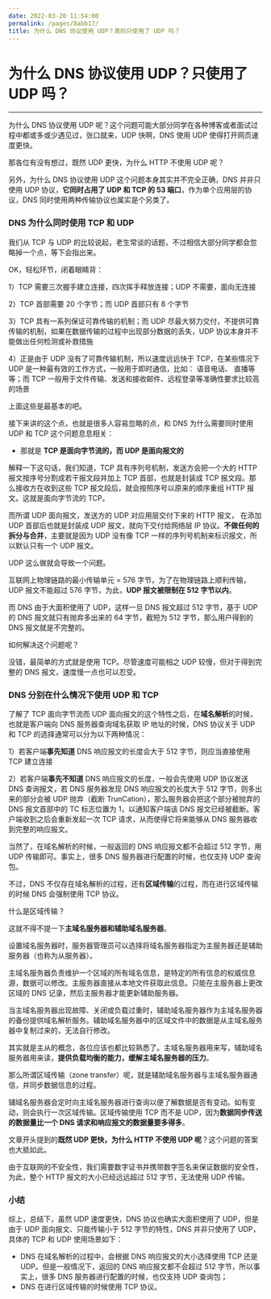 ```yaml
---
date: 2022-03-20 11:54:00
permalink: /pages/8abb17/
title: 为什么 DNS 协议使用 UDP？真的只使用了 UDP 吗？
---
```

# 为什么 DNS 协议使用 UDP？只使用了 UDP 吗？

---

为什么 DNS 协议使用 UDP 呢？这个问题可能大部分同学在各种博客或者面试过程中都或多或少遇见过，张口就来，UDP 快啊，DNS 使用 UDP 使得打开网页速度更快。

那各位有没有想过，既然 UDP 更快，为什么 HTTP 不使用 UDP 呢？

另外，为什么 DNS 协议使用 UDP 这个问题本身其实并不完全正确，DNS 并非只使用 UDP 协议，**它同时占用了 UDP 和 TCP 的 53 端口**，作为单个应用层的协议，DNS 同时使用两种传输协议也属实是个另类了。

### DNS 为什么同时使用 TCP 和 UDP

我们从 TCP 与 UDP 的比较说起，老生常谈的话题，不过相信大部分同学都会忽略掉一个点，等下会指出来。

OK，轻松环节，闭着眼睛背：

1）TCP 需要三次握手建立连接，四次挥手释放连接；UDP 不需要，面向无连接

2）TCP 首部需要 20 个字节；而 UDP 首部只有 8 个字节

3）TCP 具有一系列保证可靠传输的机制；而 UDP 尽最大努力交付，不提供可靠传输的机制，如果在数据传输的过程中出现部分数据的丢失，UDP 协议本身并不能做出任何检测或补救措施

4）正是由于 UDP 没有了可靠传输机制，所以速度远远快于 TCP，在某些情况下 UDP 是一种最有效的工作方式，一般用于即时通信，比如： 语音电话、 直播等等；而 TCP 一般用于文件传输、发送和接收邮件、远程登录等准确性要求比较高的场景

上面这些是最基本的吧。

接下来讲的这个点，也就是很多人容易忽略的点，和 DNS 为什么需要同时使用 UDP 和 TCP 这个问题息息相关：

- 那就是 **TCP 是面向字节流的，而 UDP 是面向报文的**

解释一下这句话，我们知道，TCP 具有序列号机制，发送方会把一个大的 HTTP 报文按序号分割成若干报文段并加上 TCP 首部，也就是封装成 TCP 报文段。那么接收方在收到这些 TCP 报文段后，就会按照序号以原来的顺序重组 HTTP 报文。这就是面向字节流的 TCP。

而所谓 UDP 面向报文，发送方的 UDP 对应用层交付下来的 HTTP 报文， 在添加 UDP 首部后也就是封装成 UDP 报文，就向下交付给网络层 IP 协议。**不做任何的拆分与合并**，主要就是因为 UDP 没有像 TCP 一样的序列号机制来标识报文，所以默认只有一个 UDP 报文。

UDP 这么做就会导致一个问题。

互联网上物理链路的最小传输单元 = 576 字节，为了在物理链路上顺利传输，UDP 报文不能超过 576 字节，为此，**UDP 报文被限制在 512 字节以内**。

而 DNS 由于大面积使用了 UDP，这样一旦 DNS 报文超过 512 字节，基于 UDP 的 DNS 报文就只有抛弃多出来的 64 字节，截短为 512 字节，那么用户得到的 DNS 报文就是不完整的。

 如何解决这个问题呢？

没错，最简单的方式就是使用 TCP。尽管速度可能相之 UDP 较慢，但对于得到完整的 DNS 报文，速度慢一点也可以忍受。

### DNS 分别在什么情况下使用 UDP 和 TCP

了解了 TCP 面向字节流而 UDP 面向报文的这个特性之后，在**域名解析**的时候，也就是客户端向 DNS 服务器查询域名获取 IP 地址的时候，DNS 协议关于 UDP 和 TCP 的选择通常可以分为以下两种情况：

1）若客户端**事先知道** DNS 响应报文的长度会大于 512 字节，则应当直接使用 TCP 建立连接

2）若客户端**事先不知道** DNS 响应报文的长度，一般会先使用 UDP 协议发送 DNS 查询报文，若 DNS 服务器发现 DNS 响应报文的长度大于 512 字节，则多出来的部分会被 UDP 抛弃（截断 TrunCation），那么服务器会把这个部分被抛弃的 DNS 报文首部中的 TC 标志位置为 1，以通知客户端该 DNS 报文已经被截断。客户端收到之后会重新发起一次 TCP 请求，从而使得它将来能够从 DNS 服务器收到完整的响应报文。

当然了，在域名解析的时候，一般返回的 DNS 响应报文都不会超过 512 字节，用 UDP 传输即可。事实上，很多 DNS 服务器进行配置的时候，也仅支持 UDP 查询包。

不过，DNS 不仅存在域名解析的过程，还有**区域传输**的过程，而在进行区域传输的时候 DNS 会强制使用 TCP 协议。 

什么是区域传输？

这就不得不提一下**主域名服务器和辅助域名服务器**。

设置域名服务器时，服务器管理员可以选择将域名服务器指定为主服务器还是辅助服务器（也称为从服务器）。

主域名服务器负责维护一个区域的所有域名信息，是特定的所有信息的权威信息源，数据可以修改。主服务器直接从本地文件获取此信息。只能在主服务器上更改区域的 DNS 记录，然后主服务器才能更新辅助服务器。

当主域名服务器出现故障、关闭或负载过重时，辅助域名服务器作为主域名服务器的备份提供域名解析服务。辅助域名服务器中的区域文件中的数据是从主域名服务器中复制过来的，无法自行修改。

其实就是主从的概念，各位应该也都比较熟悉了。主域名服务器用来写，辅助域名服务器用来读，**提供负载均衡的能力，缓解主域名服务器的压力**。

那么所谓区域传输（zone transfer）呢，就是辅助域名服务器与主域名服务器通信，并同步数据信息的过程。 

辅域名服务器会定时向主域名服务器进行查询以便了解数据是否有变动。如有变动，则会执行一次区域传输。区域传输使用 TCP 而不是 UDP，因为**数据同步传送的数据量比一个 DNS 请求和响应报文的数据量要多得多**。 

文章开头提到的**既然 UDP 更快，为什么 HTTP 不使用 UDP 呢**？这个问题的答案也大抵如此。

由于互联网的不安全性，我们需要数字证书并携带数字签名来保证数据的安全性，为此，整个 HTTP 报文的大小已经远远超过 512 字节，无法使用 UDP 传输。

### 小结

综上，总结下，虽然 UDP 速度更快，DNS 协议也确实大面积使用了 UDP，但是由于 UDP 面向报文、只能传输小于 512 字节的特性，DNS 并非只使用了 UDP，具体的 TCP 和 UDP 使用场景如下：

- DNS 在域名解析的过程中，会根据 DNS 响应报文的大小选择使用 TCP 还是 UDP。但是一般情况下，返回的 DNS 响应报文都不会超过 512 字节，所以事实上，很多 DNS 服务器进行配置的时候，也仅支持 UDP 查询包；
- DNS 在进行区域传输的时候使用 TCP 协议。